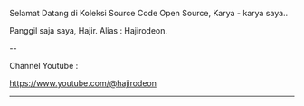 Selamat Datang di Koleksi Source Code Open Source, Karya - karya saya..

Panggil saja saya, Hajir. Alias : Hajirodeon.

--

Channel Youtube : 

https://www.youtube.com/@hajirodeon



---
